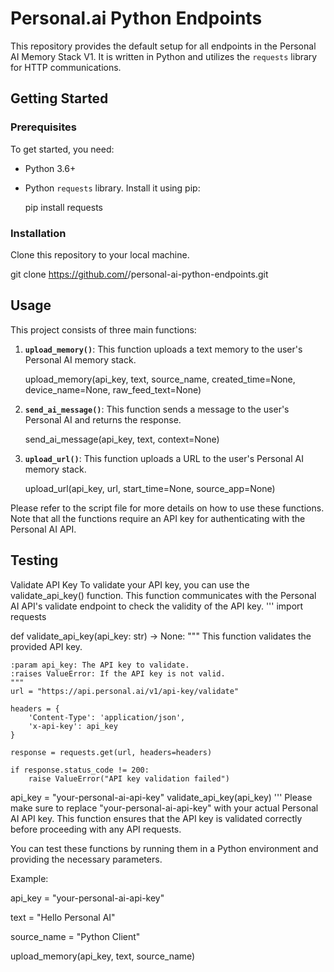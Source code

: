 # Personal.ai Python Endpoints

This repository provides the default setup for all endpoints in the Personal AI Memory Stack V1. It is written in Python and utilizes the `requests` library for HTTP communications.

## Getting Started

### Prerequisites

To get started, you need:

- Python 3.6+

- Python `requests` library. Install it using pip:

  pip install requests

### Installation

Clone this repository to your local machine.

git clone https://github.com/<your-username>/personal-ai-python-endpoints.git

## Usage

This project consists of three main functions:

1. **`upload_memory()`**: This function uploads a text memory to the user's Personal AI memory stack.

   upload_memory(api_key, text, source_name, created_time=None, device_name=None, raw_feed_text=None)

   

2. **`send_ai_message()`**: This function sends a message to the user's Personal AI and returns the response.

   send_ai_message(api_key, text, context=None)

3. **`upload_url()`**: This function uploads a URL to the user's Personal AI memory stack.

   upload_url(api_key, url, start_time=None, source_app=None)

Please refer to the script file for more details on how to use these functions. Note that all the functions require an API key for authenticating with the Personal AI API.

## Testing

Validate API Key
To validate your API key, you can use the validate_api_key() function. This function communicates with the Personal AI API's validate endpoint to check the validity of the API key.
'''
import requests

def validate_api_key(api_key: str) -> None:
    """
    This function validates the provided API key.

    :param api_key: The API key to validate.
    :raises ValueError: If the API key is not valid.
    """
    url = "https://api.personal.ai/v1/api-key/validate"
    
    headers = {
        'Content-Type': 'application/json',
        'x-api-key': api_key
    }
    
    response = requests.get(url, headers=headers)
    
    if response.status_code != 200:
        raise ValueError("API key validation failed")

api_key = "your-personal-ai-api-key"
validate_api_key(api_key)
'''
Please make sure to replace "your-personal-ai-api-key" with your actual Personal AI API key. This function ensures that the API key is validated correctly before proceeding with any API requests.

You can test these functions by running them in a Python environment and providing the necessary parameters.

Example:

api_key = "your-personal-ai-api-key"

text = "Hello Personal AI"

source_name = "Python Client"

upload_memory(api_key, text, source_name)

